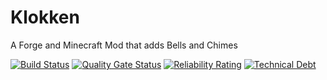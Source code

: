 # Klokken
A Forge and Minecraft Mod that adds Bells and Chimes

[![Build Status](https://travis-ci.org/Aeronica/Klokken.svg?branch=1.12)](https://travis-ci.org/Aeronica/Klokken)
[![Quality Gate Status](https://sonarcloud.io/api/project_badges/measure?project=net.aeronica.mods.klokken%3AKlokken&metric=alert_status)](https://sonarcloud.io/dashboard?id=net.aeronica.mods.klokken%3AKlokken)
[![Reliability Rating](https://sonarcloud.io/api/project_badges/measure?project=net.aeronica.mods.klokken%3AKlokken&metric=reliability_rating)](https://sonarcloud.io/dashboard?id=net.aeronica.mods.klokken%3AKlokken)
[![Technical Debt](https://sonarcloud.io/api/project_badges/measure?project=net.aeronica.mods.klokken%3AKlokken&metric=sqale_index)](https://sonarcloud.io/dashboard?id=net.aeronica.mods.klokken%3AKlokken)
